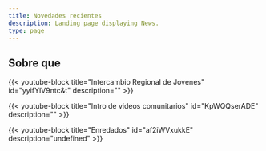 ```yaml
---
title: Novedades recientes
description: Landing page displaying News.
type: page
---
```

## Sobre que

{{< youtube-block title="Intercambio Regional de Jovenes" id="yyifYlV9ntc&t" description="" >}}



{{< youtube-block title="Intro de videos comunitarios" id="KpWQQserADE" description="" >}}

{{< youtube-block title="Enredados" id="af2iWVxukkE" description="undefined" >}}
